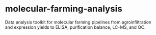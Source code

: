 # molecular-farming-analysis
Data analysis toolkit for molecular farming pipelines from agroinfiltration and expression yields to ELISA, purification balance, LC–MS, and QC.
